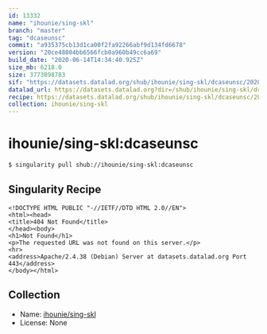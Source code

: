 ```yaml
---
id: 13332
name: "ihounie/sing-skl"
branch: "master"
tag: "dcaseunsc"
commit: "a935375cb13d1ca00f2fa92266abf9d134fd6678"
version: "20ce48804bb6566fcb0a960b49cc6a69"
build_date: "2020-06-14T14:34:40.925Z"
size_mb: 6218.0
size: 3773898783
sif: "https://datasets.datalad.org/shub/ihounie/sing-skl/dcaseunsc/2020-06-14-a935375c-20ce4880/20ce48804bb6566fcb0a960b49cc6a69.sif"
datalad_url: https://datasets.datalad.org?dir=/shub/ihounie/sing-skl/dcaseunsc/2020-06-14-a935375c-20ce4880/
recipe: https://datasets.datalad.org/shub/ihounie/sing-skl/dcaseunsc/2020-06-14-a935375c-20ce4880/Singularity
collection: ihounie/sing-skl
---
```


# ihounie/sing-skl:dcaseunsc

```bash
$ singularity pull shub://ihounie/sing-skl:dcaseunsc
```

## Singularity Recipe

```singularity
<!DOCTYPE HTML PUBLIC "-//IETF//DTD HTML 2.0//EN">
<html><head>
<title>404 Not Found</title>
</head><body>
<h1>Not Found</h1>
<p>The requested URL was not found on this server.</p>
<hr>
<address>Apache/2.4.38 (Debian) Server at datasets.datalad.org Port 443</address>
</body></html>
```

## Collection

 - Name: [ihounie/sing-skl](https://github.com/ihounie/sing-skl)
 - License: None

